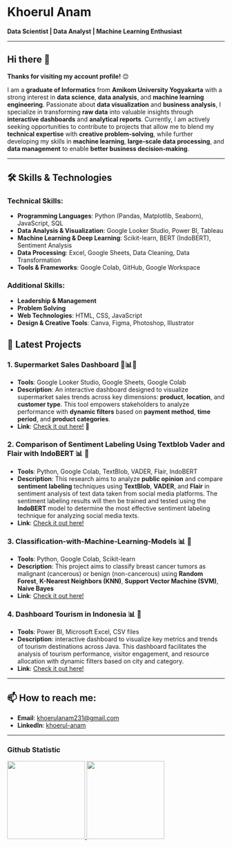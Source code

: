 # Khoerul Anam  
**Data Scientist | Data Analyst | Machine Learning Enthusiast**  

---

## Hi there 👋

**Thanks for visiting my account profile!** 😊

I am a **graduate of Informatics** from **Amikom University Yogyakarta** with a strong interest in **data science**, **data analysis**, and **machine learning engineering**. Passionate about **data visualization** and **business analysis**, I specialize in transforming **raw data** into valuable insights through **interactive dashboards** and **analytical reports**. Currently, I am actively seeking opportunities to contribute to projects that allow me to blend my **technical expertise** with **creative problem-solving**, while further developing my skills in **machine learning**, **large-scale data processing**, and **data management** to enable **better business decision-making**.

---

## 🛠️ **Skills & Technologies**

### **Technical Skills:**
- **Programming Languages**: Python (Pandas, Matplotlib, Seaborn), JavaScript, SQL
- **Data Analysis & Visualization**: Google Looker Studio, Power BI, Tableau
- **Machine Learning & Deep Learning**: Scikit-learn, BERT (IndoBERT), Sentiment Analysis
- **Data Processing**: Excel, Google Sheets, Data Cleaning, Data Transformation
- **Tools & Frameworks**: Google Colab, GitHub, Google Workspace 

### **Additional Skills:**
- **Leadership & Management**
- **Problem Solving**
- **Web Technologies**: HTML, CSS, JavaScript
- **Design & Creative Tools**: Canva, Figma, Photoshop, Illustrator

## 💼 **Latest Projects**

### 1. **Supermarket Sales Dashboard** 🛒📊🤖

- **Tools**: Google Looker Studio, Google Sheets, Google Colab
- **Description**: An interactive dashboard designed to visualize supermarket sales trends across key dimensions: **product**, **location**, and **customer type**. This tool empowers stakeholders to analyze performance with **dynamic filters** based on **payment method**, **time period**, and **product categories**.
- **Link**: [Check it out here!](https://github.com/khoerul-anam/Supermarket-Sales-Dashboard) 🔗


### 2. **Comparison of Sentiment Labeling Using Textblob Vader and Flair with IndoBERT** 📊 🤖

- **Tools**: Python, Google Colab, TextBlob, VADER, Flair, IndoBERT  
- **Description**: This research aims to analyze **public opinion** and compare **sentiment labeling** techniques using **TextBlob**, **VADER**, and **Flair** in sentiment analysis of text data taken from social media platforms. The sentiment labeling results will then be trained and tested using the **IndoBERT** model to determine the most effective sentiment labeling technique for analyzing social media texts.  
- **Link**: [Check it out here!](https://github.com/khoerul-anam/Comparison-of-Sentiment-Labeling-Using-Textblob-Vader-and-Flair-with-IndoBERT/tree/main)


### 3. **Classification-with-Machine-Learning-Models** 📊 🤖

- **Tools**: Python, Google Colab, Scikit-learn  
- **Description**: This project aims to classify breast cancer tumors as malignant (cancerous) or benign (non-cancerous) using **Random Forest**, **K-Nearest Neighbors (KNN)**, **Support Vector Machine (SVM)**, **Naive Bayes**  
- **Link**: [Check it out here!](https://github.com/khoerul-anam/Classification-with-Machine-Learning-Models)

### 4. **Dashboard Tourism in Indonesia** 📊 🤖

- **Tools**: Power BI, Microsoft Excel, CSV files  
- **Description**:  interactive dashboard to visualize key metrics and trends of tourism destinations across Java. This dashboard facilitates the analysis of tourism performance, visitor engagement, and resource allocation with dynamic filters based on city and category.
- **Link**: [Check it out here!](https://github.com/khoerul-anam/Power-BI-Tourism)


---

## 📫 **How to reach me**:
- **Email**: khoerulanam231@gmail.com
- **LinkedIn**: [khoerul-anam](https://www.linkedin.com/in/khoerul-anam-a7b627221/)

<!--
**NaNa-231/NaNa-231** is a ✨ _special_ ✨ repository because its `README.md` (this file) appears on your GitHub profile.

Here are some ideas to get you started:

- 🔭 I’m currently working on ...
- 🌱 I’m currently learning ...
- 👯 I’m looking to collaborate on ...
- 🤔 I’m looking for help with ...
- 💬 Ask me about ...
- 📫 How to reach me: ...
- 😄 Pronouns: ...
- ⚡ Fun fact: ...
-->

---

### Github Statistic
<p align="left">
  <a href="https://github.com/khoerul-anam">
    <img height="180em" src="https://github-readme-stats-eight-theta.vercel.app/api?username=khoerul-anam&show_icons=true&theme=algolia&include_all_commits=true&count_private=true"/>
    <img height="180em" src="https://github-readme-stats-eight-theta.vercel.app/api/top-langs/?username=khoerul-anam&layout=compact&langs_count=8&theme=algolia"/>
  </a>
</p>


